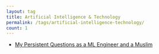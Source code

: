 ```yaml
---
layout: tag
title: Artificial Intelligence & Technology
permalink: /tags/artificial-intelligence-technology/
count: 1
---
```


- [My Persistent Questions as a ML Engineer and a Muslim](https://fiddien.com/posts/persistent-questions-ml-engineer-muslim.md/)
